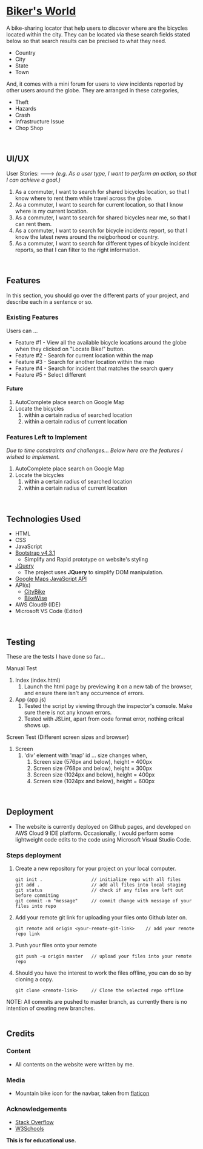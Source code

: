 # [Biker's World](https://naturaldev0.github.io/p2-bikers-world/)

A bike-sharing locator that help users to discover where are the bicycles located within the city.
They can be located via these search fields stated below so that search results can be precised to what they need.
<ul>
    <li>Country</li>
    <li>City</li>
    <li>State</li>
    <li>Town</li>
</ul>

And, it comes with a mini forum for users to view incidents reported by other users around the globe.
They are arranged in these categories,
 <ul>
    <li>Theft</li>
    <li>Hazards</li>
    <li>Crash</li>
    <li>Infrastructure Issue</li>
    <li>Chop Shop</li>
</ul>
<br>

## UI/UX   
 
User Stories:
---> <i>(e.g. As a user type, I want to perform an action, so that I can achieve a goal.)</i>
1. As a commuter, I want to search for shared bicycles location, so that I know where to rent them while travel across the globe.
2. As a commuter, I want to search for current location, so that I know where is my current location.
3. As a commuter, I want to search for shared bicycles near me, so that I can rent them.
4. As a commuter, I want to search for bicycle incidents report, so that I know the latest news around the neigborhood or country.
5. As a commuter, I want to search for different types of bicycle incident reports, so that I can filter to the right information.

<br>


## Features

In this section, you should go over the different parts of your project, and describe each in a sentence or so.

 
### Existing Features

Users can ...
- Feature #1 - View all the available bicycle locations around the globe when they clicked on "Locate Bike!" button.
- Feature #2 - Search for current location within the map
- Feature #3 - Search for another location within the map
- Feature #4 - Search for incident that matches the search query
- Feature #5 - Select different

#### Future
1. AutoComplete place search on Google Map
2. Locate the bicycles
    1. within a certain radius of searched location
    2. within a certain radius of current location


### Features Left to Implement
<i>
    Due to time constraints and challenges... Below here are the features I wished to implement.
</i>

1. AutoComplete place search on Google Map
2. Locate the bicycles
    1. within a certain radius of searched location
    2. within a certain radius of current location

<br>

## Technologies Used

- HTML
- CSS
- JavaScript
- [Bootstrap v4.3.1](https://getbootstrap.com/)
    - Simplify and Rapid prototype on website's styling
- [JQuery](https://jquery.com)
    - The project uses **JQuery** to simplify DOM manipulation.
- [Google Maps JavaScript API](https://developers.google.com/maps/documentation/javascript/tutorial)
- API(s)
    - [CityBike](https://api.citybik.es/v2/)
    - [BikeWise](https://bikewise.org/documentation/api_v2)
- AWS Cloud9 (IDE)
- Microsoft VS Code (Editor)

<br>

## Testing

These are the tests I have done so far...

Manual Test
1. Index (index.html)
    1. Launch the html page by previewing it on a new tab of the browser, and ensure there isn't any occurrence of errors.
2. App (app.js)
    1. Tested the script by viewing through the inspector's console. Make sure there is not any known errors.
    2. Tested with JSLint, apart from code format error, nothing critcal shows up.

Screen Test (Different screen sizes and browser)
1. Screen
    1. 'div' element with 'map' id ... size changes when,
        1. Screen size (576px and below), height = 400px
        2. Screen size (768px and below), height = 300px
        3. Screen size (1024px and below), height = 400px
        4. Screen size (1024px and below), height = 600px

<br>

## Deployment

- The website is currently deployed on Github pages, and developed on AWS Cloud 9 IDE platform. Occasionally, I would perform some lightweight code edits to the code using Microsoft Visual Studio Code.

### Steps deployment

1. Create a new repository for your project on your local computer.
    ```
    git init .                  // initialize repo with all files
    git add .                   // add all files into local staging
    git status                  // check if any files are left out before commiting
    git commit -m "message"     // commit change with message of your files into repo
    ```
2. Add your remote git link for uploading your files onto Github later on.
    ```
    git remote add origin <your-remote-git-link>    // add your remote repo link
    ```
3. Push your files onto your remote
    ```
    git push -u origin master   // upload your files into your remote repo
    ```

4. Should you have the interest to work the files offline, you can do so by cloning a copy.
    ```
    git clone <remote-link>     // Clone the selected repo offline
    ```

NOTE: All commits are pushed to master branch, as currently there is no intention of creating new branches.
<br><br>


## Credits

### Content
- All contents on the website were written by me.

### Media
- Mountain bike icon for the navbar, taken from [flaticon](https://www.flaticon.com/free-icon/mountain-bike_1947458)

### Acknowledgements
- [Stack Overflow](https://stackoverflow.com/)
- [W3Schools](https://www.w3schools.com/)

<b>This is for educational use.</b>